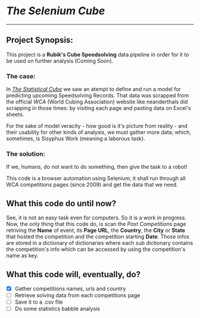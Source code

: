 # **_The Selenium Cube_**
___

## Project Synopsis:
This project is a **Rubik's Cube Speedsolving** data pipeline in order for it to be used on further analysis (Coming Soon).

### The case:
In _[The Statistical Cube](https://github.com/da-luz/the_statistical_cube)_ we saw an atempt to define and run a model for predicting upcoming Speedsolving Records. That data was scrapped from the official _WCA_ (World Cubing Association) website like neanderthals did scrapping in those times: by visiting each page and pasting data on Excel's sheets.

For the sake of model veracity - how good is it's picture from reality - and their usability for other kinds of analysis, we must gather more data; which, sometimes, is Sisyphus Work (meaning a laborous task).

### The solution:
If we, humans, do not want to do something, then give the task to a robot!

This code is a browser automation using Selenium, it shall run through all WCA competitions pages (since 2009) and get the data that we need.

## What this code do until now?
See, it is not an easy task even for computers. So it is a work in progress. Now, the only thing that this code do, is scan the _Past Competitions_ page retriving the **Name** of event, its **Page URL**, the **Country**, the **City** or **State** that hosted the competition and the competition starting **Date**. Those infos are stored in a dictionary of dictionaries where each sub dictionary contains the competition's info which can be accessed by using the competition's name as key.

## What this code will, eventually, do?
- [x] Gather competitions names, urls and country
- [ ] Retrieve solving data from each competitions page
- [ ] Save it to a .csv file
- [ ] Do some statistics babble analysis